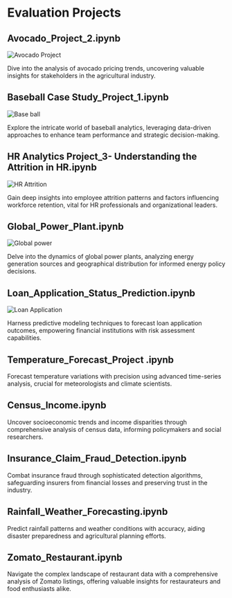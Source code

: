 <h1>Evaluation Projects</h1>

<h2>Avocado_Project_2.ipynb</h2>
<img src="https://encrypted-tbn0.gstatic.com/images?q=tbn:ANd9GcSLYnq-R5G7RaxGHQ3xDMbLPrgP7iowNx2KyA&usqp=CAU" alt="Avocado Project">
<p>Dive into the analysis of avocado pricing trends, uncovering valuable insights for stakeholders in the agricultural industry.</p>

<h2>Baseball Case Study_Project_1.ipynb</h2>
<img src="https://encrypted-tbn0.gstatic.com/images?q=tbn:ANd9GcSTNwtSmGveasnGt9NZZX-Oo5-fDOncX0kB_g&usqp=CAU" alt="Base ball">

<p>Explore the intricate world of baseball analytics, leveraging data-driven approaches to enhance team performance and strategic decision-making.</p>

<h2>HR Analytics Project_3- Understanding the Attrition in HR.ipynb</h2>
<img src="https://encrypted-tbn0.gstatic.com/images?q=tbn:ANd9GcTkSJfGLbYwf_5n20p8L_jo951xqtlsX1zPtA&usqp=CAU" alt="HR Attrition">

<p>Gain deep insights into employee attrition patterns and factors influencing workforce retention, vital for HR professionals and organizational leaders.</p>

<h2>Global_Power_Plant.ipynb</h2>
<img src="https://encrypted-tbn0.gstatic.com/images?q=tbn:ANd9GcSI4wmMIGXwPVPXT71LC4mM5Ab09ksFIANuEQ&usqp=CA" alt="Global power">
<p>Delve into the dynamics of global power plants, analyzing energy generation sources and geographical distribution for informed energy policy decisions.</p>

<h2>Loan_Application_Status_Prediction.ipynb</h2>
<img src="https://encrypted-tbn0.gstatic.com/images?q=tbn:ANd9GcSWbfpiS8S-crmFxwL2Ug73MZT0_Ta6LfSmZA&usqp=CAU" alt="Loan Application">
<p>Harness predictive modeling techniques to forecast loan application outcomes, empowering financial institutions with risk assessment capabilities.</p>

<h2>Temperature_Forecast_Project .ipynb</h2>
<p>Forecast temperature variations with precision using advanced time-series analysis, crucial for meteorologists and climate scientists.</p>

<h2>Census_Income.ipynb</h2>
<p>Uncover socioeconomic trends and income disparities through comprehensive analysis of census data, informing policymakers and social researchers.</p>

<h2>Insurance_Claim_Fraud_Detection.ipynb</h2>
<p>Combat insurance fraud through sophisticated detection algorithms, safeguarding insurers from financial losses and preserving trust in the industry.</p>

<h2>Rainfall_Weather_Forecasting.ipynb</h2>
<p>Predict rainfall patterns and weather conditions with accuracy, aiding disaster preparedness and agricultural planning efforts.</p>

<h2>Zomato_Restaurant.ipynb</h2>
<p>Navigate the complex landscape of restaurant data with a comprehensive analysis of Zomato listings, offering valuable insights for restaurateurs and food enthusiasts alike.</p>
